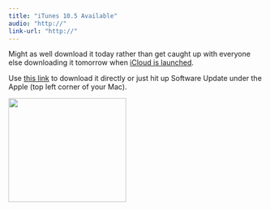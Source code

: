 ```yaml
---
title: "iTunes 10.5 Available"
audio: "http://"
link-url: "http://"
---
```

<p>Might as well download it today rather than get caught up with everyone else downloading it tomorrow when <a href="http://www.apple.com/icloud/">iCloud is launched</a>.</p>
<p>Use <a href="http://www.apple.com/itunes/download/">this link</a> to download it directly or just hit up Software Update under the Apple (top left corner of your Mac).</p>
<p><img src="https://chrisenns.com/wp-content/uploads/2011/10/Software-Update.png" alt="" title="Software Update" width="232" height="205" class="aligncenter size-full wp-image-19700" /></p>
